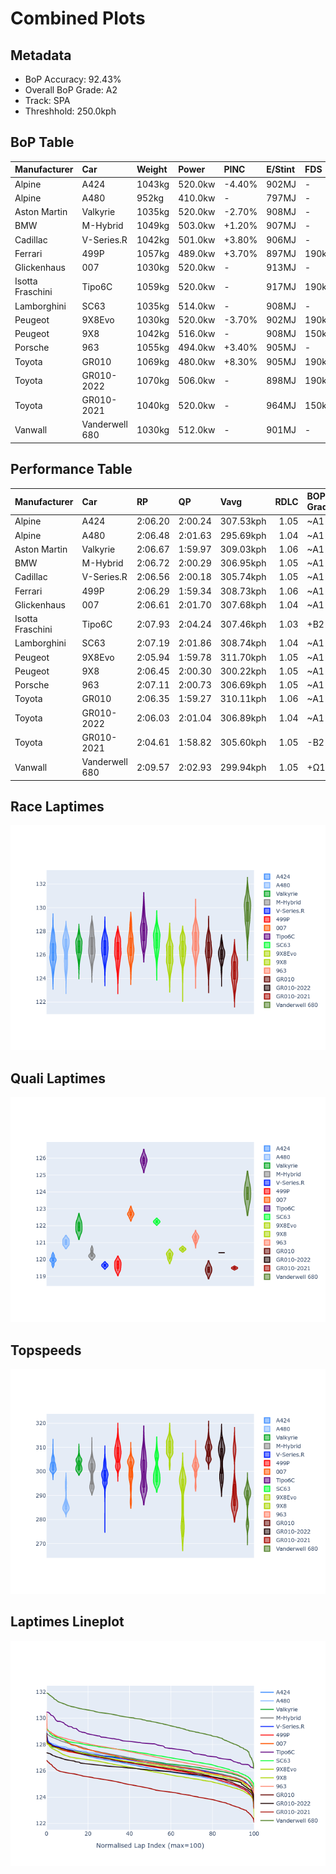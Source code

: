 # Combined Plots

## Metadata

- BoP Accuracy: 92.43%
- Overall BoP Grade: A2
- Track: SPA
- Threshhold: 250.0kph

## BoP Table
| Manufacturer     | Car            | Weight   | Power   | PINC   | E/Stint   | FDS    | RDP    | QDP    | TDP    |
|:-----------------|:---------------|:---------|:--------|:-------|:----------|:-------|:-------|:-------|:-------|
| Alpine           | A424           | 1043kg   | 520.0kw | -4.40% | 902MJ     | -      | 52.35% | 61.85% | 27.84% |
| Alpine           | A480           | 952kg    | 410.0kw | -      | 797MJ     | -      | 54.51% | 76.19% | 54.04% |
| Aston Martin     | Valkyrie       | 1035kg   | 520.0kw | -2.70% | 908MJ     | -      | 53.59% | 53.33% | 21.51% |
| BMW              | M-Hybrid       | 1049kg   | 503.0kw | +1.20% | 907MJ     | -      | 53.26% | 57.23% | 34.54% |
| Cadillac         | V-Series.R     | 1042kg   | 501.0kw | +3.80% | 906MJ     | -      | 47.80% | 56.73% | 19.63% |
| Ferrari          | 499P           | 1057kg   | 489.0kw | +3.70% | 897MJ     | 190kph | 53.02% | 42.32% | 9.88%  |
| Glickenhaus      | 007            | 1030kg   | 520.0kw | -      | 913MJ     | -      | 46.49% | 46.07% | 47.78% |
| Isotta Fraschini | Tipo6C         | 1059kg   | 520.0kw | -      | 917MJ     | 190kph | 43.95% | 47.22% | 31.53% |
| Lamborghini      | SC63           | 1035kg   | 514.0kw | -      | 908MJ     | -      | 46.33% | 59.50% | 29.33% |
| Peugeot          | 9X8Evo         | 1030kg   | 520.0kw | -3.70% | 902MJ     | 190kph | 48.47% | 51.26% | 16.02% |
| Peugeot          | 9X8            | 1042kg   | 516.0kw | -      | 908MJ     | 150kph | 54.07% | 57.08% | 10.80% |
| Porsche          | 963            | 1055kg   | 494.0kw | +3.40% | 905MJ     | -      | 50.87% | 45.25% | 30.77% |
| Toyota           | GR010          | 1069kg   | 480.0kw | +8.30% | 905MJ     | 190kph | 52.43% | 57.12% | 12.82% |
| Toyota           | GR010-2022     | 1070kg   | 506.0kw | -      | 898MJ     | 190kph | 53.48% | 69.44% | 7.86%  |
| Toyota           | GR010-2021     | 1040kg   | 520.0kw | -      | 964MJ     | 150kph | 54.09% | 52.67% | 26.37% |
| Vanwall          | Vanderwell 680 | 1030kg   | 512.0kw | -      | 901MJ     | -      | 53.41% | 56.28% | 29.85% |

## Performance Table
| Manufacturer     | Car            | RP      | QP      | Vavg      |   RDLC | BOP-Grade   | Match   |
|:-----------------|:---------------|:--------|:--------|:----------|-------:|:------------|:--------|
| Alpine           | A424           | 2:06.20 | 2:00.24 | 307.53kph |   1.05 | ~A1         | 99.68%  |
| Alpine           | A480           | 2:06.48 | 2:01.63 | 295.69kph |   1.04 | ~A1         | 99.40%  |
| Aston Martin     | Valkyrie       | 2:06.67 | 1:59.97 | 309.03kph |   1.06 | ~A1         | 100.00% |
| BMW              | M-Hybrid       | 2:06.72 | 2:00.29 | 306.95kph |   1.05 | ~A1         | 100.00% |
| Cadillac         | V-Series.R     | 2:06.56 | 2:00.18 | 305.74kph |   1.05 | ~A1         | 99.96%  |
| Ferrari          | 499P           | 2:06.29 | 1:59.34 | 308.73kph |   1.06 | ~A1         | 99.60%  |
| Glickenhaus      | 007            | 2:06.61 | 2:01.70 | 307.68kph |   1.04 | ~A1         | 97.68%  |
| Isotta Fraschini | Tipo6C         | 2:07.93 | 2:04.24 | 307.46kph |   1.03 | +B2         | 80.60%  |
| Lamborghini      | SC63           | 2:07.19 | 2:01.86 | 308.74kph |   1.04 | ~A1         | 98.55%  |
| Peugeot          | 9X8Evo         | 2:05.94 | 1:59.78 | 311.70kph |   1.05 | ~A1         | 99.58%  |
| Peugeot          | 9X8            | 2:06.45 | 2:00.30 | 300.22kph |   1.05 | ~A1         | 99.77%  |
| Porsche          | 963            | 2:07.11 | 2:00.73 | 306.69kph |   1.05 | ~A1         | 97.74%  |
| Toyota           | GR010          | 2:06.35 | 1:59.27 | 310.11kph |   1.06 | ~A1         | 99.76%  |
| Toyota           | GR010-2022     | 2:06.03 | 2:01.04 | 306.89kph |   1.04 | ~A1         | 99.85%  |
| Toyota           | GR010-2021     | 2:04.61 | 1:58.82 | 305.60kph |   1.05 | -B2         | 80.66%  |
| Vanwall          | Vanderwell 680 | 2:09.57 | 2:02.93 | 299.94kph |   1.05 | +Ω1         | 26.04%  |

## Race Laptimes
![Race Laptimes](images/race_violin.png)

## Quali Laptimes
![Quali Laptimes](images/quali_violin.png)

## Topspeeds
![Topspeeds](images/topspeed_violin.png)

## Laptimes Lineplot
![Laptimes Lineplot](images/laptime_line.png)

